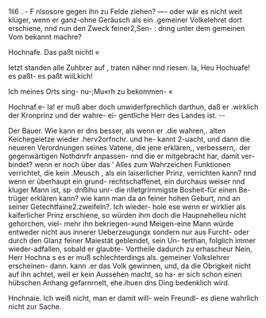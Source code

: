 1li6 . - F
nlsosore gegen ihn zu Felde ziehen? —- oder wär es nicht
weit klüger, wenn er ganz-ohne Geräusch als ein .gemeiner
Volkelehret dort erschiene, nnd nun den Zweck feiner2,Sen- :
dnng unter dem gemeinen Vom bekannt machre?

Hochnafe. Das paßt nichtl «

Ietzt standen alle Zuhbrer auf , traten näher nnd riesen:
Ia, Heu Hochuafe! es paßt- es paßt wiiLkich!

Ich meines Orts sing- nu-;Mu«rh zu bekommen- «

Hochnaf.e- Ia! er muß aber doch unwiderfprechlich
darthun, daß er .wirklich der Kronprinz und der wahre- ei-
gentliche Herr des Landes ist. --

Der Bauer. Wie kann er dns besser, als wenn er
.die wahren,. alten Keichegeietze wieder .herv2orfnchr. und he-
kannt 2-uacht, und dann die neueren Verordnungen seines
Vatene, die jene erklären,, verbessern,. der gegenwärtigen
Nothdnrfr anpassen- nnd die er mitgebracht har, damit ver-
bindet? wenn er noch über das ’ Alles zum Wahrzeichen
Funktionen verrichtet, die kein .Meusch , als ein laiserlicher
Prinz, verrichten kann? nnd wenn er überhaupt ein grund-
rechtschaffenet, ein durchaus weiser nnd kluger Mann ist,
sp· dnßihu unr- die nlletgrirnmigste Bosheit-für einen Be-
trüger erklären kann? wie kann man da an feiner hohen
Geburt, nnd an seiner Getechtfaine2.zweifeln?. Ich wieder-
hole ese wenn er wirklier als kaiferlicher Prinz erschiene,
so würden ihm doch die Haupnehelleu nicht gehorchen, viel-
mehr ihn bekriegen-»und Meigen-eine Mann würde entweder
nicht aus innerer Ueberzeugungx sondern nur aus Furcht-
oder durch den Glanz feiner Maiestät geblendet, sein Un-
terthan, folglich immer wieder-adfallen, sobald er glaubte-
Vortheile dadurch zu erhascheur Nein, Herr Hochna s es
er muß schlechterdings als. gemeiner Volkslehrer erscheinen-
dann. kann .er das Volk gewinnen, und, da die Obrigkeit
nicht auf ihn achtet, weil er kein Aussehen macht, so ha-
er sich schon einen hübschen Anhang gefarnrnelt, ehe.ihuen
dns Ding bedenklich wird.

Hnchnaie. Ich weiß nicht, man er damit will- wein
Freundl- es diene wahrlich nicht zur Sache.

